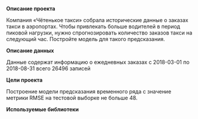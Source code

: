 **Описание проекта**

Компания «Чётенькое такси» собрала исторические данные о заказах такси в аэропортах. Чтобы привлекать больше водителей в период пиковой нагрузки, нужно спрогнозировать количество заказов такси на следующий час. Постройте модель для такого предсказания.

**Описание данных**

Данные содержат информацию о ежедневных заказах с 2018-03-01 по 2018-08-31 всего 26496 записей 

**Цели проекта**

Построение модели предсказания временного ряда с значение метрики RMSE на тестовой выборке не больше 48.

**Используемые библиотеки**

